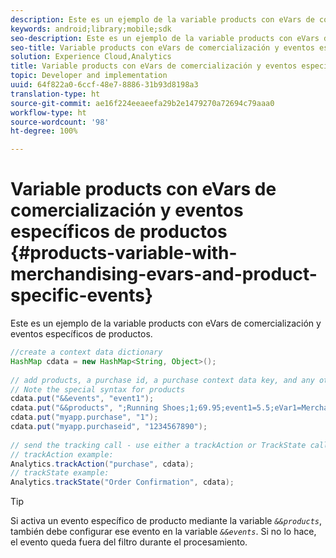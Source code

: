 ```yaml
---
description: Este es un ejemplo de la variable products con eVars de comercialización y eventos específicos de productos.
keywords: android;library;mobile;sdk
seo-description: Este es un ejemplo de la variable products con eVars de comercialización y eventos específicos de productos.
seo-title: Variable products con eVars de comercialización y eventos específicos de productos
solution: Experience Cloud,Analytics
title: Variable products con eVars de comercialización y eventos específicos de productos
topic: Developer and implementation
uuid: 64f822a0-6ccf-48e7-8886-31b93d8198a3
translation-type: ht
source-git-commit: ae16f224eeaeefa29b2e1479270a72694c79aaa0
workflow-type: ht
source-wordcount: '98'
ht-degree: 100%

---
```



# Variable products con eVars de comercialización y eventos específicos de productos {#products-variable-with-merchandising-evars-and-product-specific-events}

Este es un ejemplo de la variable products con eVars de comercialización y eventos específicos de productos.

```java
//create a context data dictionary 
HashMap cdata = new HashMap<String, Object>(); 
  
// add products, a purchase id, a purchase context data key, and any other data you want to collect. 
// Note the special syntax for products 
cdata.put("&&events", "event1"); 
cdata.put("&&products", ";Running Shoes;1;69.95;event1=5.5;eVar1=Merchandising,;Running Socks;10;29.99"); 
cdata.put("myapp.purchase", "1"); 
cdata.put("myapp.purchaseid", "1234567890"); 
  
// send the tracking call - use either a trackAction or TrackState call. 
// trackAction example: 
Analytics.trackAction("purchase", cdata); 
// trackState example: 
Analytics.trackState("Order Confirmation", cdata);
```

>[!TIP]
>
>Si activa un evento específico de producto mediante la variable *`&&products`*, también debe configurar ese evento en la variable *`&&events`*. Si no lo hace, el evento queda fuera del filtro durante el procesamiento.

